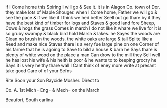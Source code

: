 if I Come home this Spiring I will go & See it. it is in Alagon Co. town of Dor. they make lots of Maple Shouger. when I Come home, Father we will go & see the pace & if we like it I think we hed better Seell out go thare by it they have the best kind of timber for logs and Staves & good land fore Sheep, Cows & hogs the grass Comes in march I do not like it whare we live for it is so gruby swampy & black bird hold Marsh & lakes. he Sayes the woods are Clean no brush in the woods. the white oaks are large & tall Splite like a Reed and make nice Staves thare is a very fue large pine on one Corner of his farme that he is agoing to Save to bild a house & barn he Says thare is plenty of white wood on the place a man Can drow to the mill  they Sell well he has lost his wife & his helth is poor & he wants to to keeping grocry he Says it is very helthy thare  wall I Cant think of eney more write at presant take good Care of of your Sefns  

Rite Soon your Son Raycide Mosher. Direct to 

Co. A. 1st Mich= Eng= & Mech= on the March 

Beaufort, South carlina